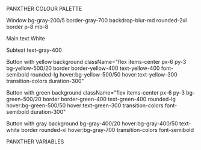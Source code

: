 PANXTHER COLOUR PALETTE

Window
bg-gray-200/5 border-gray-700 backdrop-blur-md rounded-2xl border p-8 mb-8

Main text
White

Subtext
text-gray-400

Button with yellow background
className="flex items-center px-6 py-3 bg-yellow-500/20 border border-yellow-400 text-yellow-400 font-semibold rounded-lg hover:bg-yellow-500/50 hover:text-yellow-300 transition-colors duration-300"

Button with green background
className="flex items-center px-6 py-3 bg-green-500/20 border border-green-400 text-green-400 rounded-lg hover:bg-green-500/50 hover:text-green-300 transition-colors font-semibold duration-300"

Button with gray background
bg-gray-400/20 hover:bg-gray-400/50 text-white border rounded-xl hover:bg-gray-700 transition-colors font-semibold

PANXTHER VARIABLES
